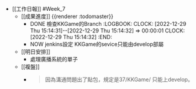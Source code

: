 - [[工作日報]] #Week_7
	- [[成果進度]] {{renderer :todomaster}}
		- DONE 檢查KKGame的Branch
		  :LOGBOOK:
		  CLOCK: [2022-12-29 Thu 15:14:31]--[2022-12-29 Thu 15:14:32] =>  00:00:01
		  CLOCK: [2022-12-29 Thu 15:14:32]
		  :END:
		- NOW  jenkins設定 KKGame的sevice只能由develop部屬
	- [[明日安排]]
		- 處理廣播系統的單子
	- [[複盤]]
		- > 因為溝通問題出了點包，規定是37/KKGame/ 只能上develop。